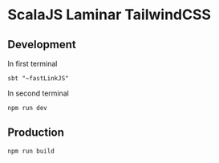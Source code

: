 # ScalaJS Laminar TailwindCSS

## Development

In first terminal

```
sbt "~fastLinkJS"
```

In second terminal

```
npm run dev
```

## Production

```
npm run build
```